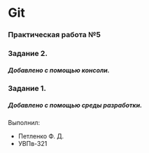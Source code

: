 # Git
### Практическая работа №5
### Задание 2.
##### Добавлено с помощью консоли.
### Задание 1.
##### Добавлено с помощью среды разработки.
Выполнил:
* Петленко Ф. Д.
* УВПв-321
